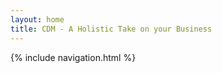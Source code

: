 ```yaml
---
layout: home
title: CDM - A Holistic Take on your Business
---
```


<!-- WHOLE SCREEN NAV -->
{% include navigation.html %}

<!-- BG -->
<main class="page-content" aria-label="Content">
  <div class="wrapper">
    <div id="bg"></div>
  </div>
</main>